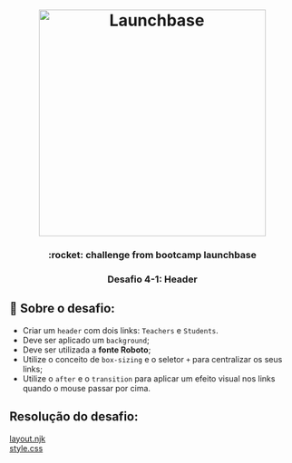 <h1 align="center">
    <img alt="Launchbase" src="https://storage.googleapis.com/golden-wind/bootcamp-launchbase/logo.png" width="400px" />
</h1>

<h3 align="center">
     :rocket: challenge from bootcamp launchbase
</h3>

<h3 align="center">
  Desafio 4-1: Header
</h3>

## :rocket: Sobre o desafio:
- Criar um `header` com dois links: `Teachers` e `Students`.
- Deve ser aplicado um `background`;
- Deve ser utilizada a **fonte Roboto**;
- Utilize o conceito de `box-sizing` e o seletor `+` para centralizar os seus links;
- Utilize o `after` e o `transition` para aplicar um efeito visual nos links quando o mouse passar por cima.

## Resolução do desafio: 
[layout.njk](https://github.com/EvandroGibicoski/challenges-bootcamp-launchbase-module3/blob/master/views/layout.njk)<br />
[style.css](https://github.com/EvandroGibicoski/challenges-bootcamp-launchbase-module3/blob/master/views/layout.njk)
